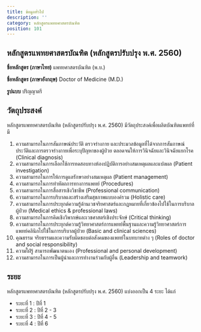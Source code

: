 ```yaml
---
title: ข้อมูลทั่วไป
description: ''
category: หลักสูตรแพทยศาสตรบัณฑิต
position: 101
---
```


## หลักสูตรแพทยศาสตรบัณฑิต (หลักสูตรปรับปรุง พ.ศ. 2560)

**ชื่อหลักสูตร (ภาษาไทย)**  แพทยศาสตรบัณฑิต (พ.บ.)

**ชื่อหลักสูตร (ภาษาอังกฤษ)**   Doctor of Medicine (M.D.)

**รูปแบบ**   ปริญญาตรี

## วัตถุประสงค์
หลักสูตรแพทยศาสตรบัณฑิต (หลักสูตรปรับปรุง พ.ศ. 2560) มีวัตถุประสงค์เพื่อผลิตบัณฑิตแพทย์ที่มี
1. ความสามารถในการสัมภาษณ์ประวัติ ตรวจร่างกาย และประมวลข้อมูลที่ได้จากการสัมภาษณ์ประวัติและการตรวจร่างกายเพื่อระบุปัญหาของผู้ป่วย ตลอดจนให้การวินิจฉัยและวินิจฉัยแยกโรค (Clinical diagnosis)
2. ความสามารถในการเลือกใช้การทดสอบทางห้องปฏิบัติการอย่างสมเหตุผลและแปลผล (Patient investigation)
3. ความสามารถในการให้การดูแลรักษาอย่างสมเหตุผล (Patient management)
4. ความสามารถในการทำหัตถการทางการแพทย์ (Procedures)
5. ความสามารถในการสื่อสารเชิงวิชาชีพ (Professional communication)
6. ความสามารถในการบริบาลและสร้างเสริมสุขภาพแบบองค์รวม (Holistic care)
7. ความสามารถในการประยุกต์ความรู้ด้านเวชจริยศาสตร์และกฎหมายที่เกี่ยวข้องไปใช้ในการบริบาลผู้ป่วย (Medical ethics & professional laws)
8. ความสามารถในการคิดเชิงวิพากษ์และเวชศาสตร์เชิงประจักษ์ (Critical thinking)
9. ความสามารถในการประยุกต์ความรู้วิทยาศาสตร์การแพทย์พื้นฐานและความรู้วิทยาศาสตร์การแพทย์คลินิกไปใช้ในการบริบาลผู้ป่วย (Basic and clinical sciences)
10. คุณธรรม จริยธรรมและความรับผิดชอบต่อสังคมของแพทย์ในบทบาทต่าง ๆ (Roles of doctor and social responsibility)
11. ความใฝ่รู้ สามารถพัฒนาตนเอง (Professional and personal development)
12. ความสามารถในการเป็นผู้นำและการทำงานร่วมกับผู้อื่น (Leadership and teamwork) 

## ระยะ

หลักสูตรแพทยศาสตรบัณฑิต (หลักสูตรปรับปรุง พ.ศ. 2560) แบ่งออกเป็น 4 ระยะ ได้แก่
- ระยะที่ 1 : ปีที่ 1
- ระยะที่ 2 : ปีที่ 2 - 3
- ระยะที่ 3 : ปีที่ 4 - 5
- ระยะที่ 4 : ปีที่ 6
